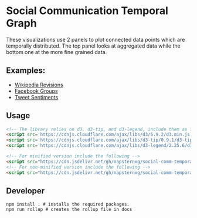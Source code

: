 # Social Communication Temporal Graph

These visualizations use 2 panels to plot connected data points which are temporally distributed. 
The top panel looks at aggregated data while the bottom one at the more fine grained data.

## Examples: 

* [Wikipedia Revisions](https://shubhanshu.com/social-comm-temporal-graph/wikipedia-revisions)
* [Facebook Groups](https://shubhanshu.com/FacebookGroupVisual/)
* [Tweet Sentiments](https://shubhanshu.com/SentimentSocialNets/)

## Usage

```html
<!-- The library relies on d3, d3-tip, and d3-legend, include them as follows -->
<script src='https://cdnjs.cloudflare.com/ajax/libs/d3/5.9.2/d3.min.js'></script>
<script src='https://cdnjs.cloudflare.com/ajax/libs/d3-tip/0.9.1/d3-tip.js'></script>
<script src='https://cdnjs.cloudflare.com/ajax/libs/d3-legend/2.25.6/d3-legend.min.js'></script>

<!-- For minified version include the following -->
<script src="https://cdn.jsdelivr.net/gh/napsternxg/social-comm-temporal-graph/docs/sctg.min.js"></script>
<!-- For non-minified version include the following -->
<script src="https://cdn.jsdelivr.net/gh/napsternxg/social-comm-temporal-graph/docs/sctg.js"></script>
```


## Developer

```
npm install . # installs the required packages.
npm run rollup # creates the rollup file in docs
```
